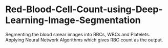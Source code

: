 # Red-Blood-Cell-Count-using-Deep-Learning-Image-Segmentation
Segmenting the blood smear images into RBCs, WBCs and Platelets. Applying Neural Network Algorithms which gives RBC count as the output.
